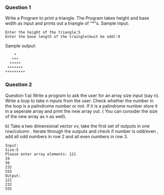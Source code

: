 ### Question 1
Write a Program to print a triangle. The Program takes height and base width as input and prints out a triangle of \"\*\"s.
Sample Input:
```
Enter the height of the triangle:5
Enter the base length of the traingle(must be odd):9
```
Sample output:
```
    *
   ***
  *****
 *******
*********
```

### Question 2
Question 1:a) Write a program to ask the user for an array size input (say n). Write a loop to take n inputs from the user. Check whether the number in the loop is a palindrome number or not. If it is a palindrome number store it in a seperate array and print the new array out. ( You can consider the size of the new array as n as well).

b) Take a two dimensional vector vv, take the first set of outputs in one row/column . Iterate through the outputs and check if number is odd/even , add all odd numbers in row 2 and all even numbers in row 3. 
```
Input: 
Size:5 
Please enter array elements: 121
34
56
232
555
Output: 
121
232
555
```
